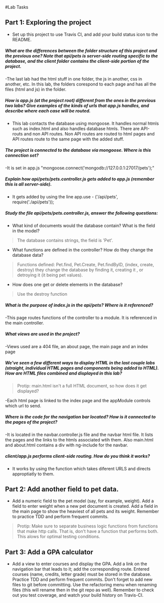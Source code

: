 #Lab Tasks

## Part 1: Exploring the project

- Set up this project to use Travis CI, and add your build status icon to the README.

##### What are the differences between the folder structure of this project and the previous one? Note that api/pets is server-side routing specific to the database, and the client folder contains the client-side portion of the project.

-The last lab had the html stuff in one folder, the js in another, css in another, etc. In this lab, the folders corespond to each page and has all the files (html and js) in the folder.

##### How is app.js (at the project root) different from the ones in the previous two labs? Give examples of the kinds of urls that app.js handles, and describe where each case will be routed.

- This lab contacts the database using mongoose. It handles normal htmls such as index.html and also handles database htmls. There are API-routs and non API routes. Non API routes are routed to html pages and API routes route to the same page with the added stuff.

##### The project is connected to the database via mongoose. Where is this connection set?

-It is set in app.js "mongoose.connect('mongodb://127.0.0.1:27017/pets');"

##### Explain how api/pets/pets.controller.js gets added to app.js (remember this is all server-side).

- It gets added by using the line app.use - ('/api/pets', require('./api/pets'));

##### Study the file api/pets/pets.controller.js, answer the following questions:
-  What kind of documents would the database contain? What is the field in the model?
> The database contains strings, the field is 'Pet'.
-  What functions are defined in the controller? How do they change the database data?
> Functions defined: Pet.find, Pet.Create, Pet.findByID, (index, create, destroy) they change the database by finding it, creating it , or detroying it (it being pet values).
-  How does one get or delete elements in the database?
>  Use the destroy function

##### What is the purpose of index.js in the api/pets? Where is it referenced?

-This page routes functions of the controller to a module. It is referenced in the main controller.

##### What views are used in the project?

-Views used are a 404 file, an about page, the main page and an index page

##### We've seen a few different ways to display HTML in the last couple labs (straight, individual HTML pages and components being added to HTML). How are HTML files combined and displayed in this lab? 

>Protip: main.html isn't a full HTML document, so how does it get displayed?

-Each html page is linked to the index page and the appModule controls which url to send.

##### Where is the code for the navigation bar located? How is it connected to the pages of the project?

-It is located in the navbar.controller.js file and the navbar html file. It lists the pages and the links to the htmls associated wtih them. Also main.html and about.html contains a div with ng-include for the navbar.

##### client/app.js performs client-side routing. How do you think it works?

- It works by using the function which takes diferent URLS and directs approptiatly to them.

## Part 2: Add another field to pet data.

- Add a numeric field to the pet model (say, for example, weight). Add a field to enter weight when a new pet document is created. Add a field in the main page to show the heaviest of all pets and its weight. Remember to practice TDD and perform frequent commits.

>Protip: Make sure to separate business logic functions from functions that make http calls. That is, don't have a function that performs both. This alows for optimal testing conditions.



## Part 3: Add a GPA calculator

- Add a view to enter courses and display the GPA. Add a link on the navigation bar that leads to it; add the corresponding route. Entered courses (name, credits, letter grade) must be stored in the database. Practice TDD and perform frequent commits. Don't forget to add new files to git before committing. Use the refactoring menu when renaming files (this will rename then in the git repo as well). Remember to check out you test coverage, and watch your build history on Travis-CI.
